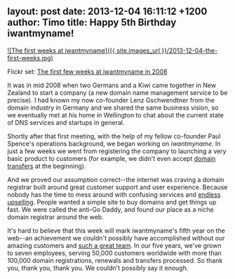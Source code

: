 layout: post
date: 2013-12-04 16:11:12 +1200
author: Timo
title: Happy 5th Birthday iwantmyname!
----

[![The first weeks at iwantmyname]({{ site.images_url }}/2013-12-04-the-first-weeks.jpg)](http://www.flickr.com/photos/ideegeo/sets/72157638335879185/)

Flickr set: [The first few weeks at iwantmyname in 2008](http://www.flickr.com/photos/ideegeo/sets/72157638335879185/)

<!-- excerpt -->

It was in mid 2008 when two Germans and a Kiwi came together in New Zealand to start a company (a new domain name management service to be precise). I had known my now co-founder Lenz Gschwendtner from the domain industry in Germany and we shared the same business vision, so we eventually met at his home in Wellington to chat about the current state of DNS services and startups in general.

<!-- /excerpt -->

Shortly after that first meeting, with the help of my fellow co-founder Paul Spence's operations background, we began working on *iwantmyname*. In just a few weeks we went from registering the company to launching a very basic product to customers (for example, we didn't even accept [domain transfers](https://iwantmyname.com/domains/domain-transfer) at the beginning). 

And we proved our assumption correct--the internet was craving a domain registrar built around great customer support and user experience. Because nobody has the time to mess around with confusing services and [endless upselling](https://iwantmyname.com/blog/2013/11/no-upselling-tactics-to-be-found-here.html). People wanted a simple site to buy domains and get things up fast. We were called the anti-Go Daddy, and found our place as a niche domain registrar around the web.

It's hard to believe that this week will mark iwantmyname's fifth year on the web--an achievement we couldn't possibly have accomplished without our amazing customers and [such a great team](https://iwantmyname.com/about). In our five years, we've grown to seven employees, serving 50,000 customers worldwide with more than 100,000 domain registrations, renewals and transfers processed. So thank you, thank you, thank you. We couldn't possibly say it enough.
